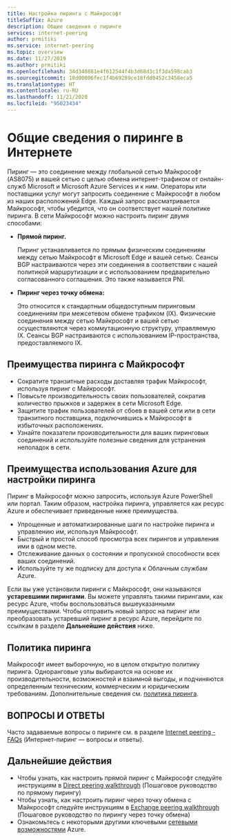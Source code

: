 ```yaml
---
title: Настройка пиринга с Майкрософт
titleSuffix: Azure
description: Общие сведения о пиринге
services: internet-peering
author: prmitiki
ms.service: internet-peering
ms.topic: overview
ms.date: 11/27/2019
ms.author: prmitiki
ms.openlocfilehash: 34d340881e4f612544f4b3d68d3c1f3da598cab3
ms.sourcegitcommit: 10d00006fec1f4b69289ce18fdd0452c3458eca5
ms.translationtype: HT
ms.contentlocale: ru-RU
ms.lasthandoff: 11/21/2020
ms.locfileid: "95023434"
---
```

# <a name="internet-peering-overview"></a>Общие сведения о пиринге в Интернете

Пиринг — это соединение между глобальной сетью Майкрософт (AS8075) и вашей сетью с целью обмена интернет-трафиком от онлайн-служб Microsoft и Microsoft Azure Services и к ним. Операторы или поставщики услуг могут запросить соединение с Майкрософт в любом из наших расположений Edge. Каждый запрос рассматривается Майкрософт, чтобы убедится, что он соответствует нашей политике пиринга. В сети Майкрософт можно настроить пиринг двумя способами:

* **Прямой пиринг.**

    Пиринг устанавливается по прямым физическим соединениям между сетью Майкрософт в Microsoft Edge и вашей сетью. Сеансы BGP настраиваются через эти соединения в соответствии с нашей политикой маршрутизации и с использованием предварительно согласованного соглашения. Это также называется PNI.

* **Пиринг через точку обмена:**

    Это относится к стандартным общедоступным пиринговым соединениям при межсетевом обмене трафиком (IX). Физические соединения между сетью Майкрософт и вашей сетью осуществляются через коммутационную структуру, управляемую IX. Сеансы BGP настраиваются с использованием IP-пространства, предоставляемого IX.

## <a name="benefits-of-peering-with-microsoft"></a>Преимущества пиринга с Майкрософт
* Сократите транзитные расходы доставляя трафик Майкрософт, используя пиринг с Майкрософт.
* Повысьте производительность своих пользователей, сократив количество прыжков и задержек в сети Microsoft Edge.
* Защитите трафик пользователей от сбоев в вашей сети или в сети транзитного поставщика, подключившись к Майкрософт в избыточных расположениях.
* Узнайте показатели производительности для ваших пиринговых соединений и используйте полезные сведения для устранения неполадок в сети.

## <a name="benefits-of-using-azure-to-set-up-peering"></a>Преимущества использования Azure для настройки пиринга

Пиринг в Майкрософт можно запросить, используя Azure PowerShell или портал. Таким образом, настройка пиринга, управляется как ресурс Azure и обеспечивает приведенные ниже преимущества.
* Упрощенные и автоматизированные шаги по настройке пиринга и управлению им, используя Майкрософт.
* Быстрый и простой способ просмотра всех пирингов и управления ими в одном месте.
* Отслеживание данных о состоянии и пропускной способности всех ваших соединений.
* Используйте ту же подписку для доступа к Облачным службам Azure.

Если вы уже установили пиринги с Майкрософт, они называются **устаревшими пирингами**. Вы можете управлять такими пирингами, как ресурс Azure, чтобы воспользоваться вышеуказанными преимуществами. Чтобы отправить новый запрос на пиринг или преобразовать устаревший пиринг в ресурс Azure, перейдите по ссылкам в разделе **Дальнейшие действия** ниже.

## <a name="peering-policy"></a>Политика пиринга
Майкрософт имеет выборочную, но в целом открытую политику пиринга. Одноранговые узлы выбираются на основе их производительности, возможностей и взаимной выгоды, и подчиняются определенным техническим, коммерческим и юридическим требованиям. Дополнительные сведения см. [политика пиринга](policy.md).

## <a name="faq"></a>ВОПРОСЫ И ОТВЕТЫ
Часто задаваемые вопросы о пиринге см. в разделе [Internet peering - FAQs](faqs.md) (Интернет-пиринг — вопросы и ответы).

## <a name="next-steps"></a>Дальнейшие действия

* Чтобы узнать, как настроить прямой пиринг с Майкрософт следуйте инструкциям в [Direct peering walkthrough](walkthrough-direct-all.md) (Пошаговое руководство по прямому пирингу)
* Чтобы узнать, как настроить пиринг через точку обмена с Майкрософт следуйте инструкциям в [Exchange peering walkthrough](walkthrough-exchange-all.md) (Пошаговое руководство по пирингу через точку обмена)
* Ознакомьтесь с некоторыми другими ключевыми [сетевыми возможностями](../networking/networking-overview.md) Azure.